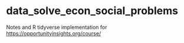# data_solve_econ_social_problems
Notes and R tidyverse implementation for https://opportunityinsights.org/course/
